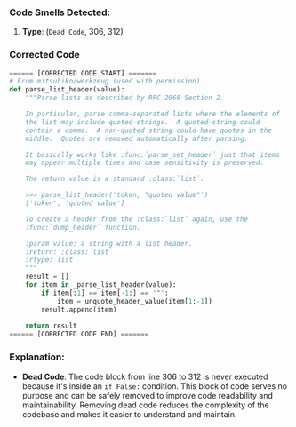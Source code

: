### Code Smells Detected:
1. **Type**: (`Dead Code`, 306, 312)

### Corrected Code
```python
====== [CORRECTED CODE START] =======
# From mitsuhiko/werkzeug (used with permission).
def parse_list_header(value):
    """Parse lists as described by RFC 2068 Section 2.

    In particular, parse comma-separated lists where the elements of
    the list may include quoted-strings.  A quoted-string could
    contain a comma.  A non-quoted string could have quotes in the
    middle.  Quotes are removed automatically after parsing.

    It basically works like :func:`parse_set_header` just that items
    may appear multiple times and case sensitivity is preserved.

    The return value is a standard :class:`list`:

    >>> parse_list_header('token, "quoted value"')
    ['token', 'quoted value']

    To create a header from the :class:`list` again, use the
    :func:`dump_header` function.

    :param value: a string with a list header.
    :return: :class:`list`
    :rtype: list
    """
    result = []
    for item in _parse_list_header(value):
        if item[:1] == item[-1:] == '"':
            item = unquote_header_value(item[1:-1])
        result.append(item)
    
    return result
====== [CORRECTED CODE END] =======
```

### Explanation:
- **Dead Code**: The code block from line 306 to 312 is never executed because it's inside an `if False:` condition. This block of code serves no purpose and can be safely removed to improve code readability and maintainability. Removing dead code reduces the complexity of the codebase and makes it easier to understand and maintain.